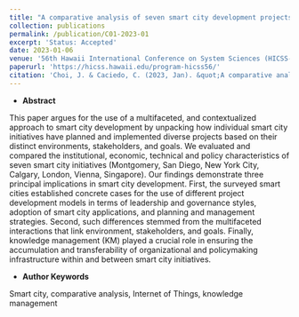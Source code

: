 ```yaml
---
title: "A comparative analysis of seven smart city development projects: institutional economic, technical and policy perspectives"
collection: publications
permalink: /publication/C01-2023-01
excerpt: 'Status: Accepted'
date: 2023-01-06
venue: '56th Hawaii International Conference on System Sciences (HICSS-56)'
paperurl: 'https://hicss.hawaii.edu/program-hicss56/'
citation: 'Choi, J. & Caciedo, C. (2023, Jan). &quot;A comparative analysis of seven smart city development projects: institutional economic, technical and policy perspectives.&quot; <i>56th Hawaii International Conference on System Sciences</i>, Hawaii, United States.'
---
```



- **Abstract**

This paper argues for the use of a multifaceted, and contextualized approach to smart city development by unpacking how individual smart city initiatives have planned and implemented diverse projects based on their distinct environments, stakeholders, and goals. We evaluated and compared the institutional, economic, technical and policy characteristics of seven smart city initiatives (Montgomery, San Diego, New York City, Calgary, London, Vienna, Singapore). Our findings demonstrate three principal implications in smart city development. First, the surveyed smart cities established concrete cases for the use of different project development models in terms of leadership and governance styles, adoption of smart city applications, and planning and management strategies. Second, such differences stemmed from the multifaceted interactions that link environment, stakeholders, and goals. Finally, knowledge management (KM) played a crucial role in ensuring the accumulation and transferability of organizational and policymaking infrastructure within and between smart city initiatives.

- **Author Keywords**

Smart city, comparative analysis, Internet of Things, knowledge management

